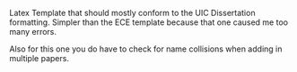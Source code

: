 Latex Template that should mostly conform to the UIC Dissertation formatting. Simpler than the ECE template because that one caused me too many errors.

Also for this one you do have to check for name collisions when adding in multiple papers. 
